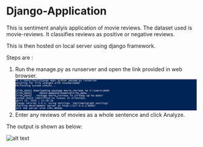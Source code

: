 # Django-Application

This is sentiment analyis application of movie reviews. The dataset used is movie-reviews.
It classifies reviews as positive or negative reviews.

This is then hosted on local server using django framework.

Steps are :
1) Run the manage.py as runserver and open the link provided in web browser.
![picture](Sever.PNG)
2) Enter any reviews of movies as a whole sentence and click Analyze.

The output is shown as below:

![alt text](https://github.com/AnshDesai/Django-Application/Output.PNG?raw=true)

